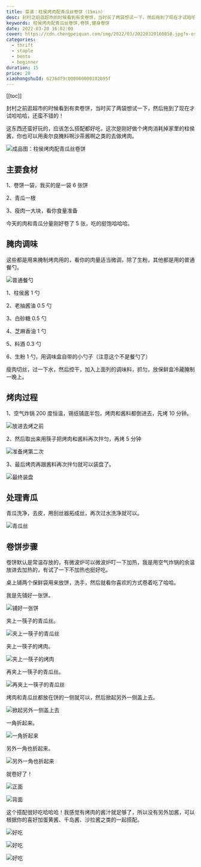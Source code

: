 ```yaml
---
title: 菜谱：柱侯烤肉配青瓜丝卷饼（15min）
desc: 封村之前逛超市的时候看到有卖卷饼，当时买了两袋想试一下，然后拖到了现在才试哈哈哈，还蛮不错的！这东西还蛮好玩的，应该怎么搭配都好吃，这次是刚好做个烤肉消耗掉家里的柱侯酱，你也可以用奥尔良腌料啊沙茶酱啊之类的去做烤肉。
keywords: 柱侯烤肉配青瓜丝卷饼,卷饼,健身卷饼
date: 2022-03-20 16:02:00
cover: https://cdn.chengpeiquan.com/img/2022/03/20220320160858.jpg?x-oss-process=image/interlace,1
categories:
  - thrift
  - staple
  - bento
  - beginner
duration: 15
price: 20
xiaohongshuId: 6236df9c000000000102b95f
---
```


[[toc]]

封村之前逛超市的时候看到有卖卷饼，当时买了两袋想试一下，然后拖到了现在才试哈哈哈，还蛮不错的！

这东西还蛮好玩的，应该怎么搭配都好吃，这次是刚好做个烤肉消耗掉家里的柱侯酱，你也可以用奥尔良腌料啊沙茶酱啊之类的去做烤肉。

![成品图：柱侯烤肉配青瓜丝卷饼](https://cdn.chengpeiquan.com/img/2022/03/20220320160922.jpg?x-oss-process=image/interlace,1)

## 主要食材

1、卷饼一袋，我买的是一袋 6 张饼

2、青瓜一根

3、瘦肉一大块，看你食量准备

今天的肉和青瓜分量刚好卷了 5 张，吃的挺饱哈哈哈。

## 腌肉调味

这些都是用来腌制烤肉用的，看你的肉量适当微调，除了生粉，其他都是用的普通餐勺。

![普通餐勺](https://cdn.chengpeiquan.com/img/2022/03/20220320170929.jpg?x-oss-process=image/interlace,1)

1、柱侯酱 1 勺

2、老抽酱油 0.5 勺

3、白砂糖 0.5 勺

4、芝麻香油 1 勺

5、料酒 0.3 勺

6、生粉 1 勺，用调味盒自带的小勺子（注意这个不是餐勺了）

瘦肉切丝，过一下水，然后控干，加入上面列的调味料，抓匀，放保鲜盒冷藏腌制一晚上。

## 烤肉过程

1、空气炸锅 200 度恒温，锡纸铺底半包，烤肉和酱料都倒进去，先烤 10 分钟。

![放进去烤之前](https://cdn.chengpeiquan.com/img/2022/03/20220320160911.jpg?x-oss-process=image/interlace,1)

2、然后取出来用筷子把烤肉和酱料再次拌匀，再烤 5 分钟

![准备烤第二次](https://cdn.chengpeiquan.com/img/2022/03/20220320160912.jpg?x-oss-process=image/interlace,1)

3、最后烤肉再跟酱料再次拌匀就可以装盘了。

![最终装盘](https://cdn.chengpeiquan.com/img/2022/03/20220320160913.jpg?x-oss-process=image/interlace,1)

## 处理青瓜

青瓜洗净，去皮，用刮丝器拓成丝，再次过水洗净就可以。

![青瓜丝](https://cdn.chengpeiquan.com/img/2022/03/20220320160914.jpg?x-oss-process=image/interlace,1)

## 卷饼步骤

卷饼默认是常温存放的，有微波炉可以微波炉叮一下加热，我是用空气炸锅的余温放进去加热的，有试了一下不加热也挺好吃。

桌上铺两个保鲜袋用来放饼，洗手，然后就看你喜欢的方式卷着吃了哈哈。

我是先铺好一张饼。

![铺好一张饼](https://cdn.chengpeiquan.com/img/2022/03/20220320160915.jpg?x-oss-process=image/interlace,1)

夹上一筷子的青瓜丝。

![夹上一筷子的青瓜丝](https://cdn.chengpeiquan.com/img/2022/03/20220320160916.jpg?x-oss-process=image/interlace,1)

夹上一筷子的烤肉。

![夹上一筷子的烤肉](https://cdn.chengpeiquan.com/img/2022/03/20220320160917.jpg?x-oss-process=image/interlace,1)

再夹上一筷子的青瓜丝。

![再夹上一筷子的青瓜丝](https://cdn.chengpeiquan.com/img/2022/03/20220320160918.jpg?x-oss-process=image/interlace,1)

烤肉和青瓜丝都放在饼的一侧就可以，然后掀起另外一侧盖上去。

![掀起另外一侧盖上去](https://cdn.chengpeiquan.com/img/2022/03/20220320160919.jpg?x-oss-process=image/interlace,1)

一角折起来。

![一角折起来](https://cdn.chengpeiquan.com/img/2022/03/20220320160920.jpg?x-oss-process=image/interlace,1)

另外一角也折起来。

![另外一角也折起来](https://cdn.chengpeiquan.com/img/2022/03/20220320160921.jpg?x-oss-process=image/interlace,1)

就卷好了！

![正面](https://cdn.chengpeiquan.com/img/2022/03/20220320160922.jpg?x-oss-process=image/interlace,1)

![背面](https://cdn.chengpeiquan.com/img/2022/03/20220320160923.jpg?x-oss-process=image/interlace,1)

这个搭配很好吃哈哈哈！我感觉有烤肉的酱汁就足够了，所以没有另外加酱，可以根据你的喜好加蛋黄酱、千岛酱、沙拉酱之类的一起搭配。

![好吃](https://cdn.chengpeiquan.com/img/2022/03/20220320160924.jpg?x-oss-process=image/interlace,1)

![好吃](https://cdn.chengpeiquan.com/img/2022/03/20220320160925.jpg?x-oss-process=image/interlace,1)

![好吃](https://cdn.chengpeiquan.com/img/2022/03/20220320160926.jpg?x-oss-process=image/interlace,1)
